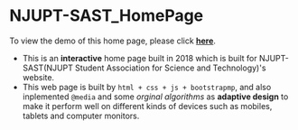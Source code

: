 # NJUPT-SAST_HomePage

To view the demo of this home page, please click **[here](https://sast.fun)**.

- This is an **interactive** home page built in 2018 which is built for NJUPT-SAST(NJUPT Student Association for Science and Technology)'s website.
- This web page is built by `html + css + js + bootstrapmp`, and also inplemented `@media` and some *orginal algorithms* as **adaptive design** to make it perform well on  different kinds of devices such as mobiles, tablets and computer monitors.
